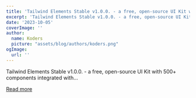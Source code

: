 ```yaml
---
title: 'Tailwind Elements Stable v1.0.0. - a free, open-source UI Kit with 500+ components integrated with Nuxt - is out'
excerpt: 'Tailwind Elements Stable v1.0.0. - a free, open-source UI Kit with 500+ components integrated with...'
date: '2023-10-05'
coverImage: ''
author:
  name: Koders
  picture: "assets/blog/authors/koders.png"
ogImage:
  url: ''
---
```


Tailwind Elements Stable v1.0.0. - a free, open-source UI Kit with 500+ components integrated with...

[Read more](https://dev.to/mz2387/tailwind-elements-stable-v100-a-free-open-source-ui-kit-with-500-components-integrated-with-nuxt-is-out-4jp2)
